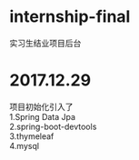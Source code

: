 # internship-final
实习生结业项目后台

# 2017.12.29
项目初始化引入了  
1.Spring Data Jpa  
2.spring-boot-devtools  
3.thymeleaf  
4.mysql

